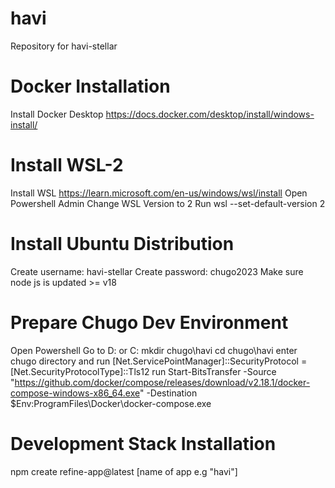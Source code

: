 # havi
Repository for havi-stellar

# Docker Installation
Install Docker Desktop https://docs.docker.com/desktop/install/windows-install/

# Install WSL-2
Install WSL https://learn.microsoft.com/en-us/windows/wsl/install
Open Powershell Admin
Change WSL Version to 2 Run wsl --set-default-version 2

# Install Ubuntu Distribution
Create username: havi-stellar
Create password: chugo2023
Make sure node js is updated >= v18

# Prepare Chugo Dev Environment
Open Powershell
Go to D: or C: 
mkdir chugo\havi
cd chugo\havi
enter chugo directory and run [Net.ServicePointManager]::SecurityProtocol = [Net.SecurityProtocolType]::Tls12
run Start-BitsTransfer -Source "https://github.com/docker/compose/releases/download/v2.18.1/docker-compose-windows-x86_64.exe" -Destination $Env:ProgramFiles\Docker\docker-compose.exe

# Development Stack Installation
npm create refine-app@latest [name of app e.g "havi"]

